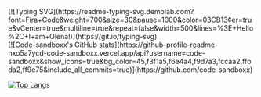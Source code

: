<div> 
[![Typing SVG](https://readme-typing-svg.demolab.com?font=Fira+Code&weight=700&size=30&pause=1000&color=03CB13&center=true&vCenter=true&multiline=true&repeat=false&width=500&lines=%3E+Hello%2C+I+am+Olena!)](https://git.io/typing-svg)
 </div>
[![Code-sandboxx's GitHub stats](https://github-profile-readme-nxo5a7ycd-code-sandboxx.vercel.app/api?username=code-sandboxx&show_icons=true&bg_color=45,f3f1a5,f6e4a4,f9d7a3,fccaa2,ffbda2,ff9e75&include_all_commits=true)](https://github.com/code-sandboxx)
        
        
[![Top Langs](https://github-profile-readme-nxo5a7ycd-code-sandboxx.vercel.app/api/top-langs/?username=code-sandboxx&langs_count=8&bg_color=45,f3f1a5,f6e4a4,f9d7a3,fccaa2,ffbda2,ff9e75)](https://github.com/code-sandboxx/github-readme-stats)     
